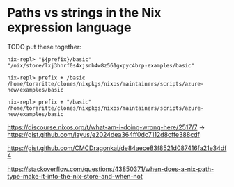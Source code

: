 # Paths vs strings in the Nix expression language

TODO put these together:

```text
nix-repl> "${prefix}/basic"
"/nix/store/lxj3hhrf0s4xjsnb4w8z561gxpyc4brp-examples/basic"

nix-repl> prefix + /basic
/home/toraritte/clones/nixpkgs/nixos/maintainers/scripts/azure-new/examples/basic

nix-repl> prefix + "/basic"
/home/toraritte/clones/nixpkgs/nixos/maintainers/scripts/azure-new/examples/basic
```

https://discourse.nixos.org/t/what-am-i-doing-wrong-here/2517/7
-> https://gist.github.com/layus/e2024dea364ff0dc7112d8cffe388cdf

https://gist.github.com/CMCDragonkai/de84aece83f8521d087416fa21e34df4

https://stackoverflow.com/questions/43850371/when-does-a-nix-path-type-make-it-into-the-nix-store-and-when-not
